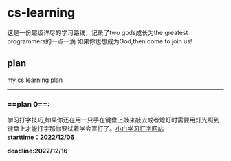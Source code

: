 # cs-learning
这是一份超级详尽的学习路线，记录了two gods成长为the greatest programmers的一点一滴
如果你也想成为God,then come to join us!
## plan
my cs learning plan
*****
### ==plan 0==:

学习打字技巧,如果你还在用一只手在键盘上敲来敲去或者熄灯时需要用灯光照到键盘上才能打字那你要试着学会盲打了。[小白学习打字网站](https://www.typingclub.com/sportal/program-3.game)     
**starttime：2022/12/06**

**deadline:2022/12/16**
